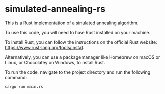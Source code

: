 # simulated-annealing-rs

This is a Rust implementation of a simulated annealing algorithm.

To use this code, you will need to have Rust installed on your machine.

To install Rust, you can follow the instructions on the official Rust website: https://www.rust-lang.org/tools/install.

Alternatively, you can use a package manager like Homebrew on macOS or Linux, or Chocolatey on Windows, to install Rust.

To run the code, navigate to the project directory and run the following command:

```bash
cargo run main.rs
```